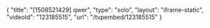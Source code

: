 {
    "title": "[1508521429] qwer",
    "type": "solo",
    "layout": "iframe-static",
    "videoId": "123185515",
    "url": "\/tvpembed\/123185515"
}